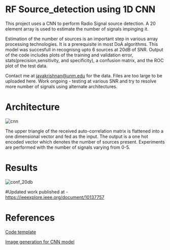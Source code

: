 # RF Source_detection using 1D CNN

This project uses a CNN to perform Radio Signal source detection. A 20 element array is used to estimate the number of signals impinging it.    

Estimation of the number of sources is an important step in various array processing technologies. It is a prerequisite in most DoA algorithms. This model was succesfull in recognisng upto 6 sources at 20dB of SNR. Output of the code includes plots of the training and validation error, stats(precision,sensitivity, and specificity), a confusion matrix, and the ROC plot of the test data.

Contact me at jayakrishnan@unm.edu for the data. Files are too large to be uploaded here. 
Work ongoing - testing at various SNR and try to resolve more number of signals using alternate architectures. 


# Architecture 

![cnn](https://user-images.githubusercontent.com/20204692/132585407-62829f0a-67ff-4f49-8a07-6cc5ea4d5458.png)

The upper triangle of the received auto-correlation matrix is flattened into a one dimensional vector and fed as the input. The output is a one hot encoded vector which denotes the number of sources present. Experiments are performed with the number of signals varying from 0-5.   

# Results 

![conf_20db](https://user-images.githubusercontent.com/20204692/132585583-ef567dd6-ec27-4d19-8d3a-707343d8e87a.png)

#Updated work published at - https://ieeexplore.ieee.org/document/10137757

# References

[Code template](https://github.com/moemen95/Pytorch-Project-Template)

[Image generation for CNN model](https://github.com/ashishpatel26/Tools-to-Design-or-Visualize-Architecture-of-Neural-Network)
